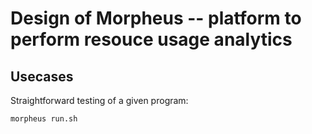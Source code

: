 # Design of Morpheus -- platform to perform resouce usage analytics

## Usecases

Straightforward testing of a given program:

`morpheus run.sh`


